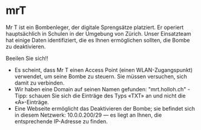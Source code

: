 # mrT
Mr T ist ein Bombenleger, der digitale Sprengsätze platziert. Er operiert hauptsächlich in Schulen in der Umgebung von Zürich. Unser Einsatzteam hat einige Daten identifiziert, die es Ihnen ermöglichen sollten, die Bombe zu deaktivieren. 

Beeilen Sie sich!!

- Es scheint, dass Mr T einen Access Point (einen WLAN-Zugangspunkt) verwendet, um seine Bombe zu steuern. Sie müssen versuchen, sich damit zu verbinden.
- Wir haben eine Domain auf seinen Namen gefunden: "mrt.holloh.ch" - Tipp: schauen Sie sich die Einträge des Typs «TXT» an und nicht die «A»-Einträge.
- Eine Webseite ermöglicht das Deaktivieren der Bombe; sie befindet sich in diesem Netzwerk: 10.0.0.200/29 — es liegt an Ihnen, die entsprechende IP-Adresse zu finden.
